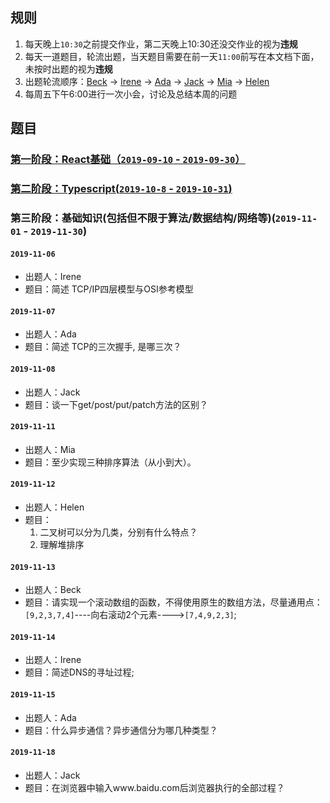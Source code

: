 ## 规则
1. 每天晚上`10:30`之前提交作业，第二天晚上10:30还没交作业的视为**违规**
2. 每天一道题目，轮流出题，当天题目需要在前一天`11:00`前写在本文档下面，未按时出题的视为**违规**
3. 出题轮流顺序：[Beck](https://github.com/Enginebeck) -> [Irene](https://github.com/Irenedan) -> [Ada](https://github.com/AdaWhere) -> [Jack](https://github.com/jacygogogo) -> [Mia](https://github.com/miaZhang22) -> [Helen](https://github.com/be-awake)
4. 每周五下午6:00进行一次小会，讨论及总结本周的问题

## 题目
### [第一阶段：React基础（`2019-09-10` - `2019-09-30`）](./stage1-react.md)

### [第二阶段：Typescript(`2019-10-8` - `2019-10-31`)](./stage2-ts.md)

### 第三阶段：基础知识(包括但不限于算法/数据结构/网络等)(`2019-11-01` - `2019-11-30`)

#### `2019-11-06`
-   出题人：Irene
-   题目：简述 TCP/IP四层模型与OSI参考模型

#### `2019-11-07`
-   出题人：Ada
-   题目：简述 TCP的三次握手, 是哪三次？

#### `2019-11-08`
-   出题人：Jack
-   题目：谈一下get/post/put/patch方法的区别？

#### `2019-11-11`
-   出题人：Mia
-   题目：至少实现三种排序算法（从小到大）。

#### `2019-11-12`
-   出题人：Helen
-   题目：
    1. 二叉树可以分为几类，分别有什么特点？
    2. 理解堆排序

#### `2019-11-13`
-   出题人：Beck
-   题目：请实现一个滚动数组的函数，不得使用原生的数组方法，尽量通用点：`[9,2,3,7,4]`----向右滚动2个元素---->`[7,4,9,2,3]`;

#### `2019-11-14`
-   出题人：Irene
-   题目：简述DNS的寻址过程;

#### `2019-11-15`
-   出题人：Ada
-   题目：什么异步通信？异步通信分为哪几种类型？

#### `2019-11-18`
-   出题人：Jack
-   题目：在浏览器中输入www.baidu.com后浏览器执行的全部过程？